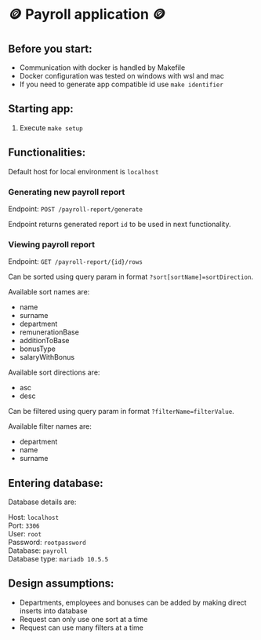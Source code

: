 # 🪙 Payroll application 🪙

## Before you start:
- Communication with docker is handled by Makefile
- Docker configuration was tested on windows with wsl and mac
- If you need to generate app compatible id use `make identifier`


## Starting app:
1. Execute `make setup`

## Functionalities:

Default host for local environment is `localhost`

### Generating new payroll report
Endpoint: `POST /payroll-report/generate`

Endpoint returns generated report `id` to be used in next functionality.
### Viewing payroll report
Endpoint: `GET /payroll-report/{id}/rows`

Can be sorted using query param in format `?sort[sortName]=sortDirection`.

Available sort names are:
- name
- surname
- department
- remunerationBase
- additionToBase
- bonusType
- salaryWithBonus

Available sort directions are:
- asc
- desc

Can be filtered using query param in format `?filterName=filterValue`.

Available filter names are:
- department
- name
- surname

## Entering database:
Database details are:

Host: `localhost`\
Port: `3306`\
User: `root`\
Password: `rootpassword`\
Database: `payroll`\
Database type: `mariadb 10.5.5`

## Design assumptions:
- Departments, employees and bonuses can be added by making direct inserts into database
- Request can only use one sort at a time
- Request can use many filters at a time